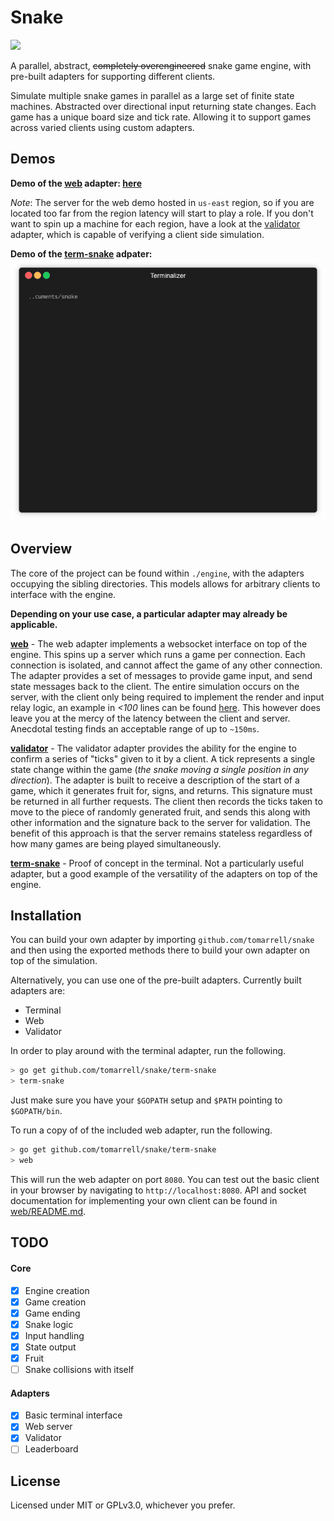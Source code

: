 # Snake
![](https://goreportcard.com/badge/github.com/tomarrell/snake)

A parallel, abstract, ~~completely overengineered~~ snake game engine, with pre-built adapters for supporting different clients.

Simulate multiple snake games in parallel as a large set of finite state machines. Abstracted over directional input returning state changes. Each game has a unique board size and tick rate. Allowing it to support games across varied clients using custom adapters.

## Demos
**Demo of the [web](./web) adapter: [here](http://dev.tomarrell.com:8081)**

*Note*: The server for the web demo hosted in `us-east` region, so if you are located too far from the region latency will start to play a role. If you don't want to spin up a machine for each region, have a look at the [validator](./validator) adapter, which is capable of verifying a client side simulation.

**Demo of the [term-snake](./term-snake) adpater:**
![Term-snake](./images/term_snake_demo.gif)

## Overview
The core of the project can be found within `./engine`, with the adapters occupying the sibling directories. This models allows for arbitrary clients to interface with the engine.

**Depending on your use case, a particular adapter may already be applicable.**

**[web](./web)** - The web adapter implements a websocket interface on top of the engine. This spins up a server which runs a game per connection. Each connection is isolated, and cannot affect the game of any other connection. The adapter provides a set of messages to provide game input, and send state messages back to the client. The entire simulation occurs on the server, with the client only being required to implement the render and input relay logic, an example in *&#60;100* lines can be found [here](./web/static/index.html). This however does leave you at the mercy of the latency between the client and server. Anecdotal testing finds an acceptable range of up to `~150ms`.

**[validator](./validator)** - The validator adapter provides the ability for the engine to confirm a series of "ticks" given to it by a client. A tick represents a single state change within the game (*the snake moving a single position in any direction*). The adapter is built to receive a description of the start of a game, which it generates fruit for, signs, and returns. This signature must be returned in all further requests. The client then records the ticks taken to move to the piece of randomly generated fruit, and sends this along with other information and the signature back to the server for validation. The benefit of this approach is that the server remains stateless regardless of how many games are being played simultaneously.

**[term-snake](./term-snake)** - Proof of concept in the terminal. Not a particularly useful adapter, but a good example of the versatility of the adapters on top of the engine.

## Installation
You can build your own adapter by importing `github.com/tomarrell/snake` and then using the exported methods there to build your own adapter on top of the simulation.

Alternatively, you can use one of the pre-built adapters. Currently built adapters are:
- Terminal
- Web
- Validator

In order to play around with the terminal adapter, run the following.
```bash
> go get github.com/tomarrell/snake/term-snake
> term-snake
```

Just make sure you have your `$GOPATH` setup and `$PATH` pointing to `$GOPATH/bin`.

To run a copy of of the included web adapter, run the following.
```bash
> go get github.com/tomarrell/snake/term-snake
> web
```
This will run the web adapter on port `8080`. You can test out the basic client in your browser by navigating to `http://localhost:8080`. API and socket documentation for implementing your own client can be found in [web/README.md](./web/README.md).

## TODO

#### Core
- [x] Engine creation
- [x] Game creation
- [x] Game ending
- [x] Snake logic
- [x] Input handling
- [x] State output
- [x] Fruit
- [ ] Snake collisions with itself

#### Adapters
- [x] Basic terminal interface
- [x] Web server
- [x] Validator
- [ ] Leaderboard

## License
Licensed under MIT or GPLv3.0, whichever you prefer.
